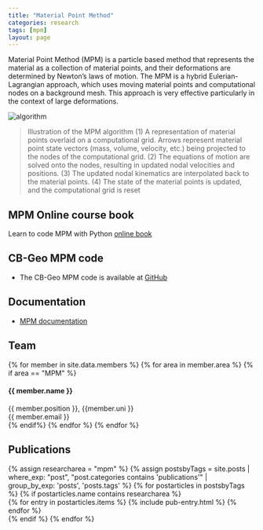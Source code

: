 ```yaml
---
title: "Material Point Method"
categories: research
tags: [mpm]
layout: page
---
```


Material Point Method (MPM) is a particle based method that represents the
material as a collection of material points, and their deformations are
determined by Newton’s laws of motion. The MPM is a hybrid Eulerian-Lagrangian
approach, which uses moving material points and computational nodes on a background mesh.
This approach is very effective particularly in the context of large deformations.

![algorithm]({{site-url}}/research/mpm-algorithm.png)

> Illustration of the MPM algorithm (1) A representation of material points overlaid on
a computational grid. Arrows represent material point state vectors (mass, volume, velocity, etc.)
being projected to the nodes of the computational grid. (2) The equations of motion are solved onto
the nodes, resulting in updated nodal velocities and positions. (3) The updated nodal kinematics
are interpolated back to the material points. (4) The state of the material points is updated, and the
computational grid is reset

## MPM Online course book
Learn to code MPM with Python [online book](https://www.geoelements.org/LearnMPM/intro.html)

## CB-Geo MPM code

* The CB-Geo MPM code is available at [GitHub](https://github.com/cb-geo/mpm)

## Documentation

* [MPM documentation](https://mpm.cb-geo.com)


## Team
<!-- Team filled from _data/members.yaml-->
   <div class="team">
    {% for member in site.data.members %}
      {% for area in member.area %}
        {% if area == "MPM" %}
          <div class="user">
            <div class="userimg" style="background-image:url('{{ site.baseurl }}/images/geoelements/team/{{ member.image }}')">
            </div>
            <h4>{{ member.name }}</h4>	
            {{ member.position }}, {{member.uni }}<br/>
	 <a h   ref="mailto:{{ member.email }}">{{ member.email }}</a>
          </div>
        {% endif%}
      {% endfor %}
    {% endfor %}
   </div>
<!-- End team -->

## Publications
<!-- Publications filled automatically -->
<div class="publications">
{% assign researcharea = "mpm" %}
{% assign postsbyTags = site.posts | where_exp: "post", "post.categories contains 'publications'" |
group_by_exp:
'posts', 'posts.tags' %}
{% for postarticles in postsbyTags %}
  {% if postarticles.name contains researcharea %}
    <div class="entries-{{ page.entries_layout | default: 'list' }}">
    {% for entry in postarticles.items %}
      {% include pub-entry.html %}
    {% endfor %}
    </div>
  {% endif %}
{% endfor %}
</div>